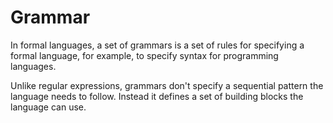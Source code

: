 # Grammar

In formal languages, a set of grammars is a set of rules for specifying a formal language, for example, to specify syntax for programming languages.

Unlike regular expressions, grammars don't specify a sequential pattern the language needs to follow.
Instead it defines a set of building blocks the language can use.
